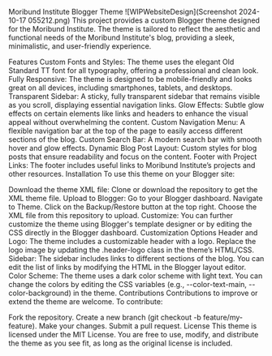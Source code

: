 Moribund Institute Blogger Theme
![WIPWebsiteDesign](Screenshot 2024-10-17 055212.png)
This project provides a custom Blogger theme designed for the Moribund Institute. The theme is tailored to reflect the aesthetic and functional needs of the Moribund Institute's blog, providing a sleek, minimalistic, and user-friendly experience.

Features
Custom Fonts and Styles: The theme uses the elegant Old Standard TT font for all typography, offering a professional and clean look.
Fully Responsive: The theme is designed to be mobile-friendly and looks great on all devices, including smartphones, tablets, and desktops.
Transparent Sidebar: A sticky, fully transparent sidebar that remains visible as you scroll, displaying essential navigation links.
Glow Effects: Subtle glow effects on certain elements like links and headers to enhance the visual appeal without overwhelming the content.
Custom Navigation Menu: A flexible navigation bar at the top of the page to easily access different sections of the blog.
Custom Search Bar: A modern search bar with smooth hover and glow effects.
Dynamic Blog Post Layout: Custom styles for blog posts that ensure readability and focus on the content.
Footer with Project Links: The footer includes useful links to Moribund Institute’s projects and other resources.
Installation
To use this theme on your Blogger site:

Download the theme XML file: Clone or download the repository to get the XML theme file.
Upload to Blogger:
Go to your Blogger dashboard.
Navigate to Theme.
Click on the Backup/Restore button at the top right.
Choose the XML file from this repository to upload.
Customize: You can further customize the theme using Blogger's template designer or by editing the CSS directly in the Blogger dashboard.
Customization Options
Header and Logo: The theme includes a customizable header with a logo. Replace the logo image by updating the .header-logo class in the theme’s HTML/CSS.
Sidebar: The sidebar includes links to different sections of the blog. You can edit the list of links by modifying the HTML in the Blogger layout editor.
Color Scheme: The theme uses a dark color scheme with light text. You can change the colors by editing the CSS variables (e.g., --color-text-main, --color-background) in the theme.
Contributions
Contributions to improve or extend the theme are welcome. To contribute:

Fork the repository.
Create a new branch (git checkout -b feature/my-feature).
Make your changes.
Submit a pull request.
License
This theme is licensed under the MIT License. You are free to use, modify, and distribute the theme as you see fit, as long as the original license is included.
